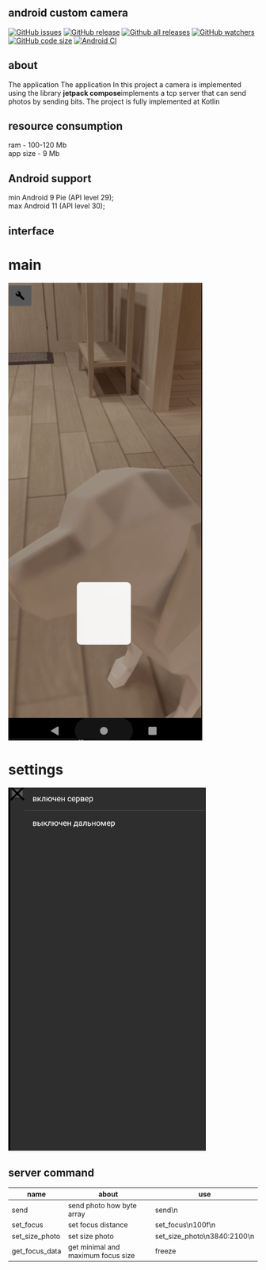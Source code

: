 ## android custom camera
[![GitHub issues](https://img.shields.io/github/issues/dark0ghost/androidcustomcamera)](https://github.com/dark0ghost/androidcustomcamera/issues)
[![GitHub release](https://img.shields.io/github/release/dark0ghost/androidcustomcamera)](https://github.com/dark0ghost/androidcustomcamera/releases/)
[![Github all releases](https://img.shields.io/github/downloads/dark0ghost/androidcustomcamera/total.svg)](https://github.com/dark0ghost/androidcustomcamera/releases/)
[![GitHub watchers](https://img.shields.io/github/watchers/dark0ghost/androidcustomcamera?style=social&label=Watch&maxAge=2592000)](https://github.com/dark0ghost/androidcustomcamera/watchers/)
[![GitHub code size](https://img.shields.io/github/languages/code-size/dark0ghost/androidcustomcamera?style=flat)](https://github.com/dark0ghost/androidcustomcamera)
[![Android CI](https://github.com/dark0ghost/androidcustomcamera/actions/workflows/android.yml/badge.svg)](https://github.com/dark0ghost/androidcustomcamera/actions/workflows/android.yml)
## about
The application The application In this project a camera is implemented using the library **jetpack compose**implements a tcp server that can send photos by sending bits. The project is fully implemented at Kotlin

## resource consumption 
ram - 100-120 Mb<br>
app size - 9 Mb

## Android support 
min Android 9 Pie (API level 29);<br>
max Android 11 (API level 30);
 
## interface
# main
![](https://github.com/dark0ghost/androidcustomcamera/blob/master/static/app.png)
# settings
![](https://github.com/dark0ghost/androidcustomcamera/blob/master/static/settings.png)


## server command
|name|about|use|
|-----|---|---|
|send | send photo how byte array| send\n|
|set_focus| set focus distance| set_focus\n100f\n |
|set_size_photo| set size photo|set_size_photo\n3840:2100\n|
|get_focus_data| get minimal and maximum focus size| freeze|
